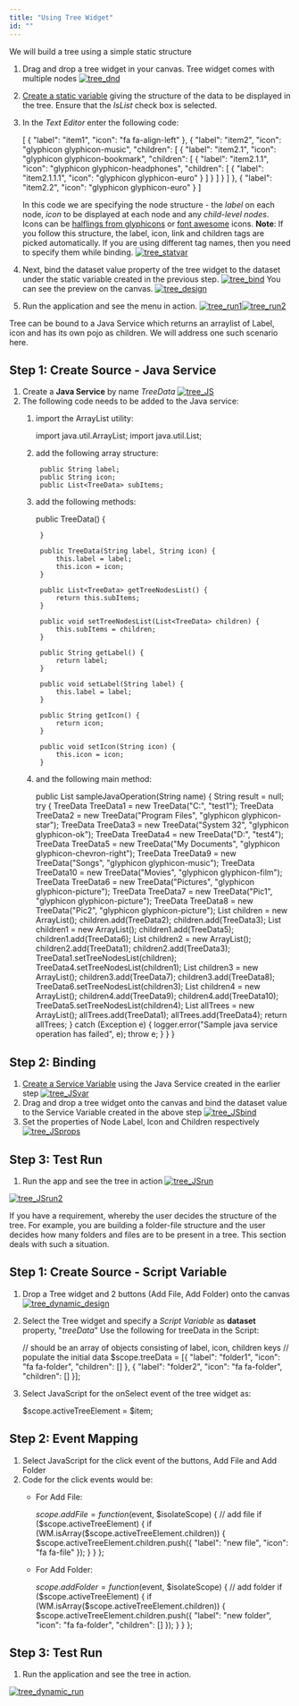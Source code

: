 ```yaml
---
title: "Using Tree Widget"
id: ""
---
```


We will build a tree using a simple static structure

1. Drag and drop a tree widget in your canvas. Tree widget comes with multiple nodes [![tree_dnd](../assets/tree_dnd-1024x576.png)](../assets/tree_dnd.png)
2. [Create a static variable](/learn/variables/#menu) giving the structure of the data to be displayed in the tree. Ensure that the _IsList_ check box is selected.
3. In the _Text Editor_ enter the following code:
    
    \[
      {
        "label": "item1",
        "icon": "fa fa-align-left"
      },
      {
        "label": "item2",
        "icon": "glyphicon glyphicon-music",
        "children": \[
          {
            "label": "item2.1",
            "icon": "glyphicon glyphicon-bookmark",
            "children": \[
              {
                "label": "item2.1.1",
                "icon": "glyphicon glyphicon-headphones",
                "children": \[
                  {
                    "label": "item2.1.1.1",
                    "icon": "glyphicon glyphicon-euro"
                  }
                \]
              }
            \]
          }
        \]
      },
      {
        "label": "item2.2",
        "icon": "glyphicon glyphicon-euro"
      }
    \]
    
    In this code we are specifying the node structure - the _label_ on each node, _icon_ to be displayed at each node and any _child-level nodes_. Icons can be [halflings from glyphicons](http://getbootstrap.com/components/) or [font awesome](https://fortawesome.github.io/Font-Awesome/cheatsheet/) icons. **Note**: If you follow this structure, the label, icon, link and children tags are picked automatically. If you are using different tag names, then you need to specify them while binding. [![tree_statvar](../assets/tree_statvar.png)](../assets/tree_statvar.png)
4. Next, bind the dataset value property of the tree widget to the dataset under the static variable created in the previous step. [![tree_bind](../assets/tree_bind.png)](../assets/tree_bind.png) You can see the preview on the canvas. [![tree_design](../assets/tree_design-1024x576.png)](../assets/tree_design.png)
5. Run the application and see the menu in action. [![tree_run1](../assets/tree_run1.png)](../assets/tree_run1.png)[![tree_run2](../assets/tree_run2.png)](../assets/tree_run2.png)

Tree can be bound to a Java Service which returns an arraylist of Label, icon and has its own pojo as children. We will address one such scenario here.

## Step 1: Create Source - Java Service

1. Create a **Java Service** by name _TreeData_ [![tree_JS](../assets/tree_JS.png)](../assets/tree_JS.png)
2. The following code needs to be added to the Java service:
    1. import the ArrayList utility:
        
        import java.util.ArrayList;
        import java.util.List;
        
    2. add the following array structure:
        
            public String label;
            public String icon;
            public List<TreeData> subItems;
        
    3. add the following methods:
        
        public TreeData() {
        
            }
        
            public TreeData(String label, String icon) {
                this.label = label;
                this.icon = icon;
            }
        
            public List<TreeData> getTreeNodesList() {
                return this.subItems;
            }
        
            public void setTreeNodesList(List<TreeData> children) {
                this.subItems = children;
            }
        
            public String getLabel() {
                return label;
            }
        
            public void setLabel(String label) {
                this.label = label;
            }
        
            public String getIcon() {
                return icon;
            }
        
            public void setIcon(String icon) {
                this.icon = icon;
            }
        
    4. and the following main method:
        
        public List<TreeData> sampleJavaOperation(String name) {
                String result = null;
                try {
                    TreeData TreeData1 = new TreeData("C:", "test1");
                    TreeData TreeData2 = new TreeData("Program Files", "glyphicon glyphicon-star");
                    TreeData TreeData3 = new TreeData("System 32", "glyphicon glyphicon-ok");
                    TreeData TreeData4 = new TreeData("D:", "test4");
                    TreeData TreeData5 = new TreeData("My Documents", "glyphicon glyphicon-chevron-right");
                    TreeData TreeData9 = new TreeData("Songs", "glyphicon glyphicon-music");
                    TreeData TreeData10 = new TreeData("Movies", "glyphicon glyphicon-film");
                    TreeData TreeData6 = new TreeData("Pictures", "glyphicon glyphicon-picture");
                    TreeData TreeData7 = new TreeData("Pic1", "glyphicon glyphicon-picture");
                    TreeData TreeData8 = new TreeData("Pic2", "glyphicon glyphicon-picture");
                    List<TreeData> children = new ArrayList();
                    children.add(TreeData2);
                    children.add(TreeData3);
                    List<TreeData> children1 = new ArrayList();
                    children1.add(TreeData5);
                    children1.add(TreeData6);
                    List<TreeData> children2 = new ArrayList();
                    children2.add(TreeData1);
                    children2.add(TreeData3);
                    TreeData1.setTreeNodesList(children);
                    TreeData4.setTreeNodesList(children1);
                    List<TreeData> children3 = new ArrayList();
                    children3.add(TreeData7);
                    children3.add(TreeData8);
                    TreeData6.setTreeNodesList(children3);
                    List<TreeData> children4 = new ArrayList();
                    children4.add(TreeData9);
                    children4.add(TreeData10);
                    TreeData5.setTreeNodesList(children4);
                    List<TreeData> allTrees = new ArrayList();
                    allTrees.add(TreeData1);
                    allTrees.add(TreeData4);
                    return allTrees;
                } catch (Exception e) {
                    logger.error("Sample java service operation has failed", e);
                    throw e;
                }
            }
        }
        

## Step 2: Binding

1. [Create a Service Variable](/learn/variables/#menu) using the Java Service created in the earlier step [![tree_JSvar](../assets/tree_JSvar.png)](../assets/tree_JSvar.png)
2. Drag and drop a tree widget onto the canvas and bind the dataset value to the Service Variable created in the above step [![tree_JSbind](../assets/tree_JSbind.png)](../assets/tree_JSbind.png)
3. Set the properties of Node Label, Icon and Children respectively [![tree_JSprops](../assets/tree_JSprops.png)](../assets/tree_JSprops.png)

## Step 3: Test Run

1. Run the app and see the tree in action [![tree_JSrun](../assets/tree_JSrun.png)](../assets/tree_JSrun.png)

[![tree_JSrun2](../assets/tree_JSrun2.png)](../assets/tree_JSrun2.png)

If you have a requirement, whereby the user decides the structure of the tree. For example, you are building a folder-file structure and the user decides how many folders and files are to be present in a tree. This section deals with such a situation.

## Step 1: Create Source - Script Variable

1. Drop a Tree widget and 2 buttons (Add File, Add Folder) onto the canvas [![tree_dynamic_design](../assets/tree_dynamic_design.png)](../assets/tree_dynamic_design.png)
2. Select the Tree widget and specify a _Script Variable_ as **dataset** property, "_treeData_" Use the following for treeData in the Script:
    
    // should be an array of objects consisting of label, icon, children keys
        // populate the initial data
    $scope.treeData = \[{
            "label": "folder1",
            "icon": "fa fa-folder",
            "children": \[\]
        }, {
            "label": "folder2",
            "icon": "fa fa-folder",
            "children": \[\]
        }\];
    
3. Select JavaScript for the onSelect event of the tree widget as:
    
    $scope.activeTreeElement = $item;
    

## Step 2: Event Mapping

1. Select JavaScript for the click event of the buttons, Add File and Add Folder
2. Code for the click events would be:
    - For Add File:
        
        $scope.addFile = function($event, $isolateScope) {
                // add file
                if ($scope.activeTreeElement) {
                    if (WM.isArray($scope.activeTreeElement.children)) {
                        $scope.activeTreeElement.children.push({
                            "label": "new file",
                            "icon": "fa fa-file"
                        });
                    }
                }
            };
        
    - For Add Folder:
        
        $scope.addFolder = function($event, $isolateScope) {
                // add folder
                if ($scope.activeTreeElement) {
                    if (WM.isArray($scope.activeTreeElement.children)) {
                        $scope.activeTreeElement.children.push({
                            "label": "new folder",
                            "icon": "fa fa-folder",
                            "children": \[\]
                        });
                    }
                }
            };
        

## Step 3: Test Run

1. Run the application and see the tree in action.

[![tree_dynamic_run](../assets/tree_dynamic_run.png)](../assets/tree_dynamic_run.png)
